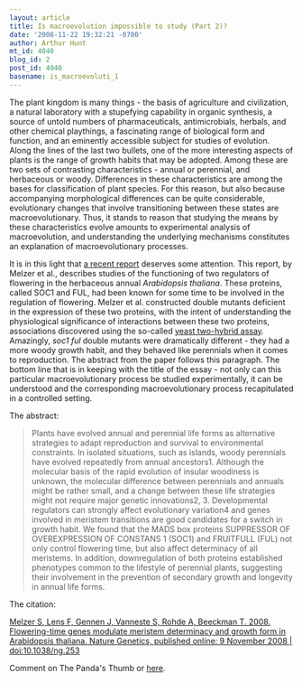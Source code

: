 ```yaml
---
layout: article
title: Is macroevolution impossible to study (Part 2)?
date: '2008-11-22 19:32:21 -0700'
author: Arthur Hunt
mt_id: 4040
blog_id: 2
post_id: 4040
basename: is_macroevoluti_1
---
```

The plant kingdom is many things - the basis of agriculture and civilization, a natural laboratory with a stupefying capability in organic synthesis, a source of untold numbers of pharmaceuticals, antimicrobials, herbals, and other chemical playthings, a fascinating range of biological form and function, and an eminently accessible subject for studies of evolution.  Along the lines of the last two bullets, one of the more interesting aspects of plants is the range of growth habits that may be adopted.  Among these are two sets of contrasting characteristics - annual or perennial, and herbaceous or woody.  Differences in these characteristics are among the bases for classification of plant species.  For this reason, but also because accompanying morphological differences can be quite considerable, evolutionary changes that involve transitioning between these states are macroevolutionary.  Thus, it stands to reason that studying the means by these characteristics evolve amounts to experimental analysis of macroevolution, and understanding the underlying mechanisms constitutes an explanation of macroevolutionary processes.

It is in this light that [a recent report](http://www.nature.com/ng/journal/vaop/ncurrent/full/ng.253.html) deserves some attention.  This report, by Melzer et al., describes studies of the functioning of two regulators of flowering in the herbaceous annual _Arabidopsis thaliana_.  These proteins, called SOC1 and FUL, had been known for some time to be involved in the regulation of flowering. Melzer et al. constructed double mutants deficient in the expression of these two proteins, with the intent of understanding the physiological significance of interactions between these two proteins, associations discovered using the so-called [yeast two-hybrid assay](http://en.wikipedia.org/wiki/Two-hybrid_screening).  Amazingly, _soc1 ful_ double mutants were dramatically different - they had a more woody growth habit, and they behaved like perennials when it comes to reproduction.  The abstract from the paper follows this paragraph.   The bottom line that is in keeping with the title of the essay - not only can this particular macroevolutionary process be studied experimentally, it can be understood and the corresponding macroevolutionary process recapitulated in a controlled setting.

The abstract:

> Plants have evolved annual and perennial life forms as alternative strategies to adapt reproduction and survival to environmental constraints. In isolated situations, such as islands, woody perennials have evolved repeatedly from annual ancestors1. Although the molecular basis of the rapid evolution of insular woodiness is unknown, the molecular difference between perennials and annuals might be rather small, and a change between these life strategies might not require major genetic innovations2, 3. Developmental regulators can strongly affect evolutionary variation4 and genes involved in meristem transitions are good candidates for a switch in growth habit. We found that the MADS box proteins SUPPRESSOR OF OVEREXPRESSION OF CONSTANS 1 (SOC1) and FRUITFULL (FUL) not only control flowering time, but also affect determinacy of all meristems. In addition, downregulation of both proteins established phenotypes common to the lifestyle of perennial plants, suggesting their involvement in the prevention of secondary growth and longevity in annual life forms.

The citation:

[Melzer S, Lens F, Gennen J, Vanneste S, Rohde A, Beeckman T. 2008. Flowering-time genes modulate meristem determinacy and growth form in Arabidopsis thaliana.  Nature Genetics, published online: 9 November 2008 | doi:10.1038/ng.253 ](http://www.nature.com/ng/journal/vaop/ncurrent/full/ng.253.html)

Comment on The Panda's Thumb or [here](http://aghunt.wordpress.com/2008/11/22/is-macroevolution-impossible-to-study-part-2/).
